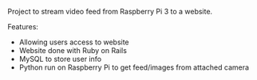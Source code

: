 Project to stream video feed from Raspberry Pi 3 to a website. 

Features:
- Allowing users access to website
- Website done with Ruby on Rails
- MySQL to store user info
- Python run on Raspberry Pi to get feed/images from attached camera
